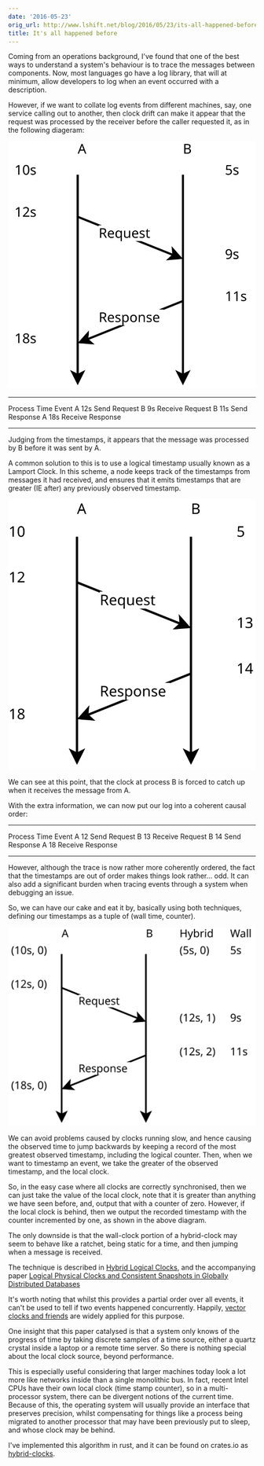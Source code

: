 ```yaml
---
date: '2016-05-23'
orig_url: http://www.lshift.net/blog/2016/05/23/its-all-happened-before/
title: It's all happened before
---
```


Coming from an operations background, I've found that one of the best ways to understand a system's behaviour is to trace the messages between components. Now, most languages go have a log library, that will at minimum, allow developers to log when an event occurred with a description.

However, if we want to collate log events from different machines, say, one service calling out to another, then clock drift can make it appear that the request was processed by the receiver before the caller requested it, as in the following diageram:

![Lamport diagram with wall clock skew](../images/2016-05-23-hybrid-clocks/lamport-clock-skew.svg)

------- ------- ---------------
Process Time    Event
A       12s     Send Request
B       9s      Receive Request
B       11s     Send Response
A       18s     Receive Response
---     ---     ---

Judging from the timestamps, it appears that the message was processed by B before it was sent by A.

A common solution to this is to use a logical timestamp usually known as a Lamport Clock. In this scheme, a node keeps track of the timestamps from messages it had received, and ensures that it emits timestamps that are greater (IE after) any previously observed timestamp.

![Lamport diagram with causally ordered clocks](../images/2016-05-23-hybrid-clocks/lamport-clocks.svg)

We can see at this point, that the clock at process B is forced to catch up when it receives the message from A.

With the extra information, we can now put our log into a coherent causal order:

------- ------- ---------------
Process Time    Event
A       12      Send Request
B       13      Receive Request
B       14      Send Response
A       18      Receive Response
---     ---     ---


However, although the trace is now rather more coherently ordered, the fact that the timestamps are out of order makes things look rather... odd. It can also add a significant burden when tracing events through a system when debugging an issue.

So, we can have our cake and eat it by, basically using both techniques, defining our timestamps as a tuple of (wall time, counter). 

![Lamport diagram with hybrid logical clocks](../images/2016-05-23-hybrid-clocks/lamport-hybrid-clocks.svg)

We can avoid problems caused by clocks running slow, and hence causing the observed time to jump backwards by keeping a record of the most greatest observed timestamp, including the logical counter. Then, when we want to timestamp an event, we take the greater of the observed timestamp, and the local clock.

So, in the easy case where all clocks are correctly synchronised, then we can just take the value of the local clock, note that it is greater than anything we have seen before, and, output that with a counter of zero. However, if the local clock is behind, then we output the recorded timestamp with the counter incremented by one, as shown in the above diagram. 

The only downside is that the wall-clock portion of a hybrid-clock may seem to behave like a ratchet, being static for a time, and then jumping when a message is received.

The technique is described in [Hybrid Logical Clocks](http://muratbuffalo.blogspot.co.uk/2014/07/hybrid-logical-clocks.html), and the accompanying paper [Logical Physical Clocks and Consistent Snapshots in Globally Distributed Databases](https://www.cse.buffalo.edu/tech-reports/2014-04.pdf)

It's worth noting that whilst this provides a partial order over all events, it can't be used to tell if two events happened concurrently. Happily, [vector clocks and friends](http://m.cacm.acm.org/magazines/2016/4/200168-why-logical-clocks-are-easy/abstract) are widely applied for this purpose.

One insight that this paper catalysed is that a system only knows of the progress of time by taking discrete samples of a time source, either a quartz crystal inside a laptop or a remote time server. So there is nothing special about the local clock source, beyond performance. 

This is especially useful considering that larger machines today look a lot more like networks inside than a single monolithic bus. In fact, recent Intel CPUs have their own local clock (time stamp counter), so in a multi-processor system, there can be divergent notions of the current time. Because of this, the operating system will usually provide an interface that preserves precision, whilst compensating for things like a process being migrated to another processor that may have been previously put to sleep, and whose clock may be behind.

I've implemented this algorithm in rust, and it can be found on crates.io as [hybrid-clocks](https://crates.io/crates/hybrid-clocks).
